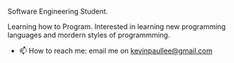 Software Engineering Student.

Learning how to Program.
Interested in learning new programming languages and mordern styles of programmming.



- 📫 How to reach me: email me on kevinpaullee@gmail.com

<!---
KPprograms/KPprograms is a ✨ special ✨ repository because its `README.md` (this file) appears on your GitHub profile.
You can click the Preview link to take a look at your changes.
--->
